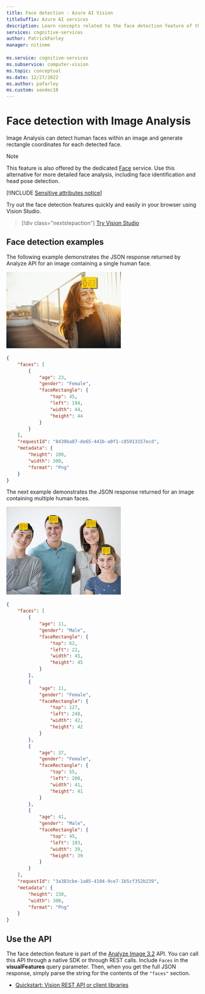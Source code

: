 ```yaml
---
title: Face detection - Azure AI Vision
titleSuffix: Azure AI services
description: Learn concepts related to the face detection feature of the Azure AI Vision API.
services: cognitive-services
author: PatrickFarley
manager: nitinme

ms.service: cognitive-services
ms.subservice: computer-vision
ms.topic: conceptual
ms.date: 12/27/2022
ms.author: pafarley
ms.custom: seodec18
---
```


# Face detection with Image Analysis

Image Analysis can detect human faces within an image and generate rectangle coordinates for each detected face.

> [!NOTE]
> This feature is also offered by the dedicated [Face](./overview-identity.md) service. Use this alternative for more detailed face analysis, including face identification and head pose detection. 

[!INCLUDE [Sensitive attributes notice](./includes/identity-sensitive-attributes.md)]

Try out the face detection features quickly and easily in your browser using Vision Studio.

> [!div class="nextstepaction"]
> [Try Vision Studio](https://portal.vision.cognitive.azure.com/)

## Face detection examples

The following example demonstrates the JSON response returned by Analyze API for an image containing a single human face.

![Vision Analyze Woman Roof Face](./Images/woman_roof_face.png)

```json
{
    "faces": [
        {
            "age": 23,
            "gender": "Female",
            "faceRectangle": {
                "top": 45,
                "left": 194,
                "width": 44,
                "height": 44
            }
        }
    ],
    "requestId": "8439ba87-de65-441b-a0f1-c85913157ecd",
    "metadata": {
        "height": 200,
        "width": 300,
        "format": "Png"
    }
}
```

The next example demonstrates the JSON response returned for an image containing multiple human faces.

![Vision Analyze Family Photo Face](./Images/family_photo_face.png)

```json
{
    "faces": [
        {
            "age": 11,
            "gender": "Male",
            "faceRectangle": {
                "top": 62,
                "left": 22,
                "width": 45,
                "height": 45
            }
        },
        {
            "age": 11,
            "gender": "Female",
            "faceRectangle": {
                "top": 127,
                "left": 240,
                "width": 42,
                "height": 42
            }
        },
        {
            "age": 37,
            "gender": "Female",
            "faceRectangle": {
                "top": 55,
                "left": 200,
                "width": 41,
                "height": 41
            }
        },
        {
            "age": 41,
            "gender": "Male",
            "faceRectangle": {
                "top": 45,
                "left": 103,
                "width": 39,
                "height": 39
            }
        }
    ],
    "requestId": "3a383cbe-1a05-4104-9ce7-1b5cf352b239",
    "metadata": {
        "height": 230,
        "width": 300,
        "format": "Png"
    }
}
```

## Use the API

The face detection feature is part of the [Analyze Image 3.2](https://westcentralus.dev.cognitive.microsoft.com/docs/services/computer-vision-v3-2/operations/56f91f2e778daf14a499f21b) API. You can call this API through a native SDK or through REST calls. Include `Faces` in the **visualFeatures** query parameter. Then, when you get the full JSON response, simply parse the string for the contents of the `"faces"` section.

* [Quickstart: Vision REST API or client libraries](./quickstarts-sdk/image-analysis-client-library.md?pivots=programming-language-csharp)
